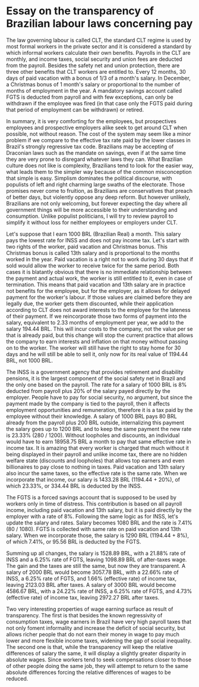 # Essay on the transparency of Brazilian labour laws concerning pay

The law governing labour is called CLT, the standard CLT regime is used by most formal workers in the private sector and it is considered a standard by which informal workers calculate their own benefits. Payrolls in the CLT are monthly, and income taxes, social security and union fees are deducted from the payroll. Besides the safety net and union protection, there are three other benefits that CLT workers are entitled to. Every 12 months, 30 days of paid vacation with a bonus of 1/3 of a month's salary. In December, a Christmas bonus of 1 month's salary or proportional to the number of months of employment in the year. A mandatory savings account called FGTS is deducted from payroll and with few exceptions, can only be withdrawn if the employee was fired (in that case only the FGTS paid during that period of employment can be withdrawn) or retired.

In summary, it is very comforting for the employees, but prospectives employees and prospective employers alike seek to get around CLT when possible, not without reason. The cost of the system may seem like a minor problem if we compare to the effective tax rate paid by the lower classes in Brazil's strongly regressive tax code. Brazilians may be accepting of Draconian laws such as the mandate on savings, even if at the same time they are very prone to disregard whatever laws they can. What Brazilian culture does not like is complexity, Brazilians tend to look for the easier way, what leads them to the simpler way because of the common misconception that simple is easy. Simplism dominates the political discourse, with populists of left and right charming large swaths of the electorate. Those promises never come to fruition, as Brazilians are conservatives that preach of better days, but violently oppose any deep reform. But however unlikely, Brazilians are not only welcoming, but forever expecting the day where all government things will be more accessible to their understanding and consumption. Unlike populist politicians, I will try to review payroll to simplify it without loss for neither employees or employers under CLT.

Let's suppose that I earn 1000 BRL (Brazilian Real) a month. This salary pays the lowest rate for INSS and does not pay income tax. Let's start with two rights of the worker, paid vacation and Christmas bonus. This Christmas bonus is called 13th salary and is proportional to the months worked in the year. Paid vacation is a right not to work during 30 days that if sold would allow the worker to receive twice for the same period. Both cases it is blatantly obvious that there is no immediate relationship between the payment and actual work, the worker is still entitled to it, even in case of termination. This means that paid vacation and 13th salary are in practice not benefits for the employee, but for the employer, as it allows for delayed payment for the worker's labour. If those values are claimed before they are legally due, the worker gets them discounted, while their application according to CLT does not award interests to the employee for the lateness of their payment. If we reincorporate those two forms of payment into the salary, equivalent to 2.33 months of employment per year, we add to the salary 194.44 BRL. This will incur costs to the company, not the value per se that is already paid, but this change will stop the current practice that allows the company to earn interests and inflation on that money without passing on to the worker. The worker will still have the right to stay home for 30 days and he will still be able to sell it, only now for its real value of 1194.44 BRL, not 1000 BRL.

The INSS is a government agency that provides retirement and disability pensions, it is the largest component of the social safety net in Brazil and the only one based on the payroll. The rate for a salary of 1000 BRL is 8% deducted from payroll plus 20% of the salary payed directly by the employer. People have to pay for social security, no argument, but since the payment made by the company is tied to the payroll, then it affects employment opportunities and remuneration, therefore it is a tax paid by the employee without their knowledge. A salary of 1000 BRL pays 80 BRL already from the payroll plus 200 BRL outside, internalizing this payment the salary goes up to 1200 BRL and to keep the same payment the new rate is 23.33% (280 / 1200). Without loopholes and discounts, an individual would have to earn 18958.75 BRL a month to pay that same effective rate in income tax. It is amazing that every worker is charged that much without it being displayed in their payroll and unlike income tax, there are no hidden welfare state (discounts and loopholes) that allows top earners and even billionaires to pay close to nothing in taxes. Paid vacation and 13th salary also incur the same taxes, so the effective rate is the same rate. When we incorporate that income, our salary is 1433.28 BRL (1194.44 + 20%), of which 23.33%, or 334.44 BRL is deducted by the INSS.

The FGTS is a forced savings account that is supposed to be used by workers only in time of distress. This contribution is based on all payroll income, including paid vacation and 13th salary, but it is paid directly by the employer with a rate of 8%. Following the same logic as for INSS, let's update the salary and rates. Salary becomes 1080 BRL and the rate is 7.41% (80 / 1080). FGTS is collected with same rate on paid vacation and 13th salary. When we incorporate those, the salary is 1290 BRL (1194.44 + 8%), of which 7.41%, or 95.56 BRL is deducted by the FGTS.

Summing up all changes, the salary is 1528.89 BRL, with a 21.88% rate of INSS and a 6.25% rate of FGTS, leaving 1098.89 BRL of after-taxes wage. The gain and the taxes are still the same, but now they are transparent. A salary of 2000 BRL would become 3057.78 BRL, with a 22.66% rate of INSS, a 6.25% rate of FGTS, and 1.66% (effective rate) of income tax, leaving 2123.03 BRL after taxes. A salary of 3000 BRL would become 4586.67 BRL, with a 24.22% rate of INSS, a 6.25% rate of FGTS, and 4.73% (effective rate) of income tax, leaving 2972.27 BRL after taxes.

Two very interesting properties of wage earning surface as result of transparency. The first is that besides the known regressivity of consumption taxes, wage earners in Brazil have very high payroll taxes that not only foment informality and increase the deficit of social security, but allows richer people that do not earn their money in wage to pay much lower and more flexible income taxes, widening the gap of social inequality. The second one is that, while the transparency will keep the relative differences of salary the same, it will display a slightly greater disparity in absolute wages. Since workers tend to seek compensations closer to those of other people doing the same job, they will attempt to return to the same absolute differences forcing the relative differences of wages to be reduced.
